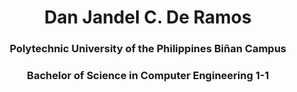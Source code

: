 <h1 align="center">Dan Jandel C. De Ramos</h1>
<h3 align="center">Polytechnic University of the Philippines Biñan Campus</h3>
<h3 align="center">Bachelor of Science in Computer Engineering 1-1</h3>
